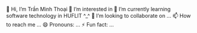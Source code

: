 👋 Hi, I’m Trần Minh Thoại
👀 I’m interested in 
🌱 I’m currently learning software technology in HUFLIT ^_^
💞️ I’m looking to collaborate on ...
📫 How to reach me ...
😄 Pronouns: ...
⚡ Fun fact: ...
